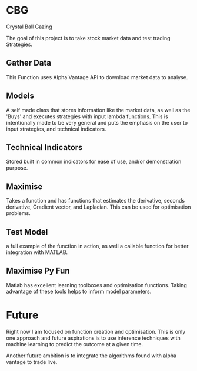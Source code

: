 # CBG

Crystal Ball Gazing

The goal of this project is to take stock market data and test trading Strategies.

## Gather Data

This Function uses Alpha Vantage API to download market data to analyse.

## Models

A self made class that stores information like the market data, as well as the 'Buys' and executes strategies with input lambda functions. This is intentionally made to be very general and puts the emphasis on the user to input strategies, and technical indicators.

## Technical Indicators

Stored built in common indicators for ease of use, and/or demonstration purpose.

## Maximise

Takes a function and has functions that estimates the derivative, seconds derivative, Gradient vector, and Laplacian. This can be used for optimisation problems.

## Test Model

a full example of the function in action, as well a callable function for better integration with MATLAB.

## Maximise Py Fun

Matlab has excellent learning toolboxes and optimisation functions. Taking advantage of these tools helps to inform model parameters.

# Future

Right now I am focused on function creation and optimisation. This is only one approach and future aspirations is to use inference techniques with machine learning to predict the outcome at a given time.

Another future ambition is to integrate the algorithms found with alpha vantage to trade live.